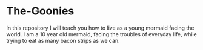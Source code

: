# The-Goonies
In this repository I will teach you how to live as a young mermaid facing the world.
I am a 10 year old mermaid, facing the troubles of everyday life, while trying to eat as many  bacon strips as we can. 
